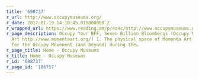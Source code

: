 ```yaml
---
title: '698737'
r_url: http://www.occupymuseums.org/
r_date: 2017-01-19 14:10:45.019000000 Z
r_wrapped_url: https://www.reading.am/p/4zHc/http://www.occupymuseums.org/
r_page_description: Occupy Your BFF, Seven Billion Bloombergs (Occupy Museums at Momenta
  Art http://www.momentaart.org/) 1. The physical space of Momenta Art is a Commons
  for the Occupy Movement (and beyond) during the…
r_page_title: Home - Occupy Museums
r_title: Home - Occupy Museums
r_id: '698737'
r_page_id: '186757'
---
```


